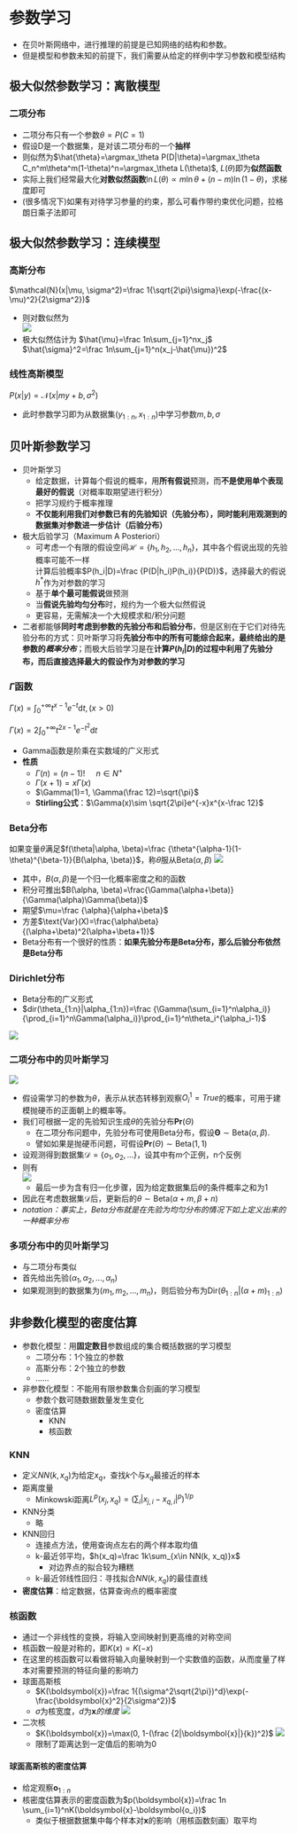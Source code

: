 # 参数学习
+ 在贝叶斯网络中，进行推理的前提是已知网络的结构和参数。
+ 但是模型和参数未知的前提下，我们需要从给定的样例中学习参数和模型结构

## 极大似然参数学习：离散模型
### 二项分布
+ 二项分布只有一个参数$\theta=P(C=1)$
+ 假设D是一个数据集，是对该二项分布的一个**抽样**
+ 则似然为$\hat{\theta}=\argmax_\theta P(D|\theta)=\argmax_\theta C_n^m\theta^m(1-\theta)^n=\argmax_\theta L(\theta)$, $L(\theta)$即为**似然函数**
+ 实际上我们经常最大化**对数似然函数**$\ln L(\theta)\propto m\ln \theta+(n-m)\ln(1-\theta)$，求梯度即可
+ (很多情况下)如果有对待学习参量的约束，那么可看作带约束优化问题，拉格朗日乘子法即可

## 极大似然参数学习：连续模型
### 高斯分布
$\mathcal{N}(x|\mu, \sigma^2)=\frac 1{\sqrt{2\pi}\sigma}\exp(-\frac{(x-\mu)^2}{2\sigma^2})$
+ 则对数似然为  
  ![](img/2020-03-12-21-08-51.png)
+ 极大似然估计为
  $\hat{\mu}=\frac 1n\sum_{j=1}^nx_j$
  $\hat{\sigma}^2=\frac 1n\sum_{j=1}^n(x_j-\hat{\mu})^2$

### 线性高斯模型
$P(x|y) = \mathcal{N}(x|my+b, \sigma^2)$
+ 此时参数学习即为从数据集$(y_{1:n}, x_{1:n})$中学习参数$m, b, \sigma$

## 贝叶斯参数学习
+ 贝叶斯学习
  + 给定数据，计算每个假说的概率，用**所有假说**预测，而**不是使用单个表现最好的假说**（对概率取期望进行积分）
  + 把学习规约于概率推理
  + **不仅能利用我们对参数已有的先验知识（先验分布），同时能利用观测到的数据集对参数进一步估计（后验分布）**
+ 极大后验学习（Maximum A Posteriori）
  + 可考虑一个有限的假设空间$\mathcal{H}=\{h_1, h_2, ..., h_n\}$，其中各个假说出现的先验概率可能不一样  
  计算后验概率$P(h_i|D)=\frac {P(D|h_i)P(h_i)}{P(D)}$，选择最大的假说$h^*$作为对参数的学习
  + 基于**单个最可能假说**做预测
  + 当**假说先验均匀分布**时，规约为一个极大似然假说
  + 更容易，无需解决一个大规模求和/积分问题
+ 二者都能够**同时考虑到参数的先验分布和后验分布**，但是区别在于它们对待先验分布的方式：贝叶斯学习将**先验分布中的所有可能综合起来，最终给出的是参数的*概率分布***；而极大后验学习是在**计算$P(h_i|D)$的过程中利用了先验分布，而后直接选择最大的假设作为对参数的学习**

### $\Gamma$函数
$\Gamma(x) = \int_0^{+\infty}t^{x-1}e^{-t}\mathrm{d}t, (x>0)$

$\Gamma(x)=2\int_0^{+\infty}t^{2x-1}e^{-t^2}\mathrm{d}t$
+ Gamma函数是阶乘在实数域的广义形式
+ **性质**
  + $\Gamma(n)=(n-1)!\ \ \ \ \ n\in N^+$
  + $\Gamma(x+1) = x\Gamma(x)$
  + $\Gamma(1)=1, \Gamma(\frac 12)=\sqrt{\pi}$
  + **Stirling公式**：$\Gamma(x)\sim \sqrt{2\pi}e^{-x}x^{x-\frac 12}$

### Beta分布
如果变量$\theta$满足$f(\theta|\alpha, \beta)=\frac {\theta^{\alpha-1}(1-\theta)^{\beta-1}}{B(\alpha, \beta)}$，称$\theta$服从$\mathrm{Beta}(\alpha, \beta)$
![](img/2020-03-14-15-47-27.png)
+ 其中，$B(\alpha, \beta)$是一个归一化概率密度之和的函数
+ 积分可推出$B(\alpha, \beta)=\frac{\Gamma(\alpha+\beta)}{\Gamma(\alpha)\Gamma(\beta)}$
+ 期望$\mu=\frac {\alpha}{\alpha+\beta}$
+ 方差$\text{Var}(X)=\frac{\alpha\beta}{(\alpha+\beta)^2(\alpha+\beta+1)}$
+ Beta分布有一个很好的性质：**如果先验分布是Beta分布，那么后验分布依然是Beta分布**

### Dirichlet分布
+ Beta分布的广义形式
+ $dir(\theta_{1:n}|\alpha_{1:n})=\frac {\Gamma(\sum_{i=1}^n\alpha_i)}{\prod_{i=1}^n\Gamma(\alpha_i)}\prod_{i=1}^n\theta_i^{\alpha_i-1}$

![](img/2020-03-14-15-56-50.png)

### 二项分布中的贝叶斯学习
![](img/2020-03-14-15-10-33.png)
+ 假设需学习的参数为$\theta$，表示从状态转移到观察$O_i^1=True$的概率，可用于建模抛硬币的正面朝上的概率等。
+ 我们可根据一定的先验知识生成$\theta$的先验分布$\mathbf{Pr}(\Theta)$
  + 在二项分布问题中，先验分布可使用Beta分布，假设$\mathbf{\Theta}\sim \text{Beta}(\alpha, \beta)$.
  + 譬如如果是抛硬币问题，可假设$\mathbf{Pr}(\Theta)\sim \text{Beta}(1, 1)$
+ 设观测得到数据集$\mathcal{D}=\{o_1, o_2, ...\}$，设其中有$m$个正例，n个反例
+ 则有  
  ![](img/2020-03-14-15-34-58.png)
  + 最后一步为含有归一化步骤，因为给定数据集后$\theta$的条件概率之和为1
+ 因此在考虑数据集$\mathcal{D}$后，更新后的$\theta\sim \mathrm{Beta}(\alpha+m, \beta+n)$
+ *notation：事实上，Beta分布就是在先验为均匀分布的情况下如上定义出来的一种概率分布*

### 多项分布中的贝叶斯学习
+ 与二项分布类似
+ 首先给出先验$(\alpha_1, \alpha_2, ..., \alpha_n)$
+ 如果观测到的数据集为$(m_1, m_2, ..., m_n)$，则后验分布为$\text{Dir}(\theta_{1:n}|(\alpha+m)_{1:n})$

## 非参数化模型的密度估算
+ 参数化模型：用**固定数目**参数组成的集合概括数据的学习模型
  + 二项分布：1个独立的参数
  + 高斯分布：2个独立的参数
  + ......
+ 非参数化模型：不能用有限参数集合刻画的学习模型
  + 参数个数可随数据数量发生变化
  + 密度估算
    + KNN
    + 核函数

### KNN
+ 定义$NN(k, x_q)$为给定$x_q$，查找$k$个与$x_q$最接近的样本
+ 距离度量
  + Minkowski距离$L^p(x_j, x_q)=(\sum_i|x_{j, i}-x_{q, i}|^p)^{1/p}$
+ KNN分类
  + 略
+ KNN回归
  + 连接点方法，使用查询点左右的两个样本取均值
  + k-最近邻平均，$h(x_q)=\frac 1k\sum_{x\in NN(k, x_q)}x$
    + 对边界点的拟合较为糟糕
  + k-最近邻线性回归：寻找拟合$NN(k, x_q)$的最佳直线
+ **密度估算**：给定数据，估算查询点的概率密度

### 核函数
+ 通过一个非线性的变换，将输入空间映射到更高维的对称空间
+ 核函数一般是对称的，即$K(x)=K(-x)$
+ 在这里的核函数可以看做将输入向量映射到一个实数值的函数，从而度量了样本对需要预测的特征向量的影响力
+ 球面高斯核
  + $K(\boldsymbol{x})=\frac 1{(\sigma^2\sqrt{2\pi})^d}\exp(-\frac{\boldsymbol{x}^2}{2\sigma^2})$
  + $\sigma$为核宽度，$d$为$\boldsymbol{x}的维度$
  ![](img/2020-03-14-16-09-42.png)
+ 二次核
  + $K(\boldsymbol{x})=\max(0, 1-(\frac {2|\boldsymbol{x}|}{k})^2)$
  ![](img/2020-03-14-16-11-47.png)
  + 限制了距离达到一定值后的影响为0

#### 球面高斯核的密度估算
+ 给定观察$\boldsymbol{o}_{1:n}$
+ 核密度估算表示的密度函数为$p(\boldsymbol{x})=\frac 1n \sum_{i=1}^nK(\boldsymbol{x}-\boldsymbol{o_i})$
  + 类似于根据数据集中每个样本对$\boldsymbol{x}$的影响（用核函数刻画）取平均
